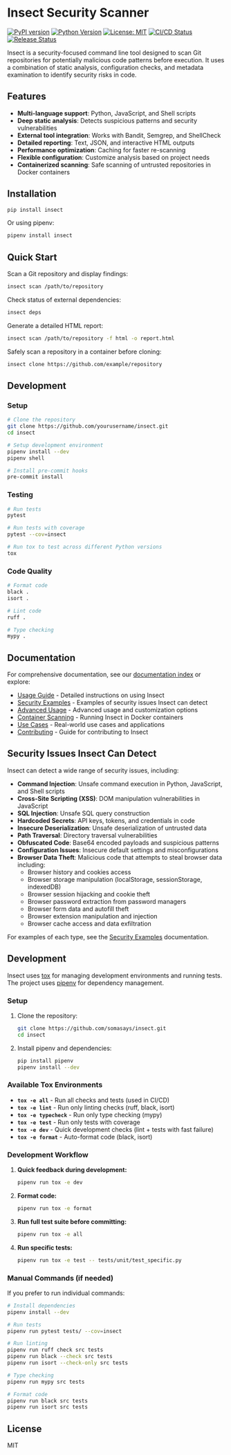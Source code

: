 # Insect Security Scanner

[![PyPI version](https://badge.fury.io/py/insect.svg)](https://badge.fury.io/py/insect)
[![Python Version](https://img.shields.io/pypi/pyversions/insect.svg)](https://pypi.org/project/insect/)
[![License: MIT](https://img.shields.io/badge/License-MIT-yellow.svg)](https://opensource.org/licenses/MIT)
[![CI/CD Status](https://github.com/somasays/insect/workflows/Test/badge.svg)](https://github.com/somasays/insect/actions)
[![Release Status](https://github.com/somasays/insect/workflows/Release/badge.svg)](https://github.com/somasays/insect/actions)

Insect is a security-focused command line tool designed to scan Git repositories for potentially malicious code patterns before execution. It uses a combination of static analysis, configuration checks, and metadata examination to identify security risks in code.

## Features

- **Multi-language support**: Python, JavaScript, and Shell scripts
- **Deep static analysis**: Detects suspicious patterns and security vulnerabilities
- **External tool integration**: Works with Bandit, Semgrep, and ShellCheck
- **Detailed reporting**: Text, JSON, and interactive HTML outputs
- **Performance optimization**: Caching for faster re-scanning
- **Flexible configuration**: Customize analysis based on project needs
- **Containerized scanning**: Safe scanning of untrusted repositories in Docker containers

## Installation

```bash
pip install insect
```

Or using pipenv:

```bash
pipenv install insect
```

## Quick Start

Scan a Git repository and display findings:

```bash
insect scan /path/to/repository
```

Check status of external dependencies:

```bash
insect deps
```

Generate a detailed HTML report:

```bash
insect scan /path/to/repository -f html -o report.html
```

Safely scan a repository in a container before cloning:

```bash
insect clone https://github.com/example/repository
```

## Development

### Setup

```bash
# Clone the repository
git clone https://github.com/yourusername/insect.git
cd insect

# Setup development environment
pipenv install --dev
pipenv shell

# Install pre-commit hooks
pre-commit install
```

### Testing

```bash
# Run tests
pytest

# Run tests with coverage
pytest --cov=insect

# Run tox to test across different Python versions
tox
```

### Code Quality

```bash
# Format code
black .
isort .

# Lint code
ruff .

# Type checking
mypy .
```

## Documentation

For comprehensive documentation, see our [documentation index](docs/README.md) or explore:

- [Usage Guide](docs/usage.md) - Detailed instructions on using Insect
- [Security Examples](docs/security_examples.md) - Examples of security issues Insect can detect
- [Advanced Usage](docs/advanced_usage.md) - Advanced usage and customization options
- [Container Scanning](docs/container_scanning.md) - Running Insect in Docker containers
- [Use Cases](docs/use_cases.md) - Real-world use cases and applications
- [Contributing](docs/contributing.md) - Guide for contributing to Insect

## Security Issues Insect Can Detect

Insect can detect a wide range of security issues, including:

- **Command Injection**: Unsafe command execution in Python, JavaScript, and Shell scripts
- **Cross-Site Scripting (XSS)**: DOM manipulation vulnerabilities in JavaScript
- **SQL Injection**: Unsafe SQL query construction
- **Hardcoded Secrets**: API keys, tokens, and credentials in code
- **Insecure Deserialization**: Unsafe deserialization of untrusted data
- **Path Traversal**: Directory traversal vulnerabilities
- **Obfuscated Code**: Base64 encoded payloads and suspicious patterns
- **Configuration Issues**: Insecure default settings and misconfigurations
- **Browser Data Theft**: Malicious code that attempts to steal browser data including:
  - Browser history and cookies access
  - Browser storage manipulation (localStorage, sessionStorage, indexedDB)
  - Browser session hijacking and cookie theft
  - Browser password extraction from password managers
  - Browser form data and autofill theft
  - Browser extension manipulation and injection
  - Browser cache access and data exfiltration

For examples of each type, see the [Security Examples](docs/security_examples.md) documentation.

## Development

Insect uses [tox](https://tox.readthedocs.io/) for managing development environments and running tests. The project uses [pipenv](https://pipenv.pypa.io/) for dependency management.

### Setup

1. Clone the repository:
   ```bash
   git clone https://github.com/somasays/insect.git
   cd insect
   ```

2. Install pipenv and dependencies:
   ```bash
   pip install pipenv
   pipenv install --dev
   ```

### Available Tox Environments

- **`tox -e all`** - Run all checks and tests (used in CI/CD)
- **`tox -e lint`** - Run only linting checks (ruff, black, isort)
- **`tox -e typecheck`** - Run only type checking (mypy)
- **`tox -e test`** - Run only tests with coverage
- **`tox -e dev`** - Quick development checks (lint + tests with fast failure)
- **`tox -e format`** - Auto-format code (black, isort)

### Development Workflow

1. **Quick feedback during development:**
   ```bash
   pipenv run tox -e dev
   ```

2. **Format code:**
   ```bash
   pipenv run tox -e format
   ```

3. **Run full test suite before committing:**
   ```bash
   pipenv run tox -e all
   ```

4. **Run specific tests:**
   ```bash
   pipenv run tox -e test -- tests/unit/test_specific.py
   ```

### Manual Commands (if needed)

If you prefer to run individual commands:

```bash
# Install dependencies
pipenv install --dev

# Run tests
pipenv run pytest tests/ --cov=insect

# Run linting
pipenv run ruff check src tests
pipenv run black --check src tests
pipenv run isort --check-only src tests

# Type checking
pipenv run mypy src tests

# Format code
pipenv run black src tests
pipenv run isort src tests
```

## License

MIT
